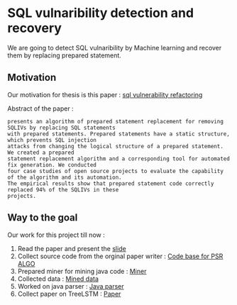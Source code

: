 # SQL vulnaribility detection and recovery

We are going to detect SQL vulnaribility by Machine learning and recover them by replacing prepared statement.

## Motivation

Our motivation for thesis is this paper : [sql vulnerability refactoring](Paper/sql_vulnerability_refactoring.pdf)

Abstract of the paper :

```Since 2002, over 10% of total cyber vulnerabilities were SQL injection vulnerabilities (SQLIVs). This paper
presents an algorithm of prepared statement replacement for removing SQLIVs by replacing SQL statements
with prepared statements. Prepared statements have a static structure, which prevents SQL injection
attacks from changing the logical structure of a prepared statement. We created a prepared
statement replacement algorithm and a corresponding tool for automated fix generation. We conducted
four case studies of open source projects to evaluate the capability of the algorithm and its automation.
The empirical results show that prepared statement code correctly replaced 94% of the SQLIVs in these
projects.
```

## Way to the goal

Our work for this project till now :

1. Read the paper and present the [slide](Presentation/Review_On_automated_prepared_statement_generation_to_remove.pptx)
2. Collect source code from the orginal paper writer : [Code base for PSR ALGO](Code_base_for_PSR_ALGO/Fixer.java)
3. Prepared miner for mining java code : [Miner](GitMiner/README.md)
4. Collected data : [Mined data](https://drive.google.com/drive/folders/1SyAFe6xUG84n4uQ1ChQG_REgEhU_0mhJ?usp=sharing)
5. Worked on java parser : [Java parser](Java_parser\src\Main.java)
6. Collect paper on TreeLSTM : [Paper](Tree_LSTM/README.md)
